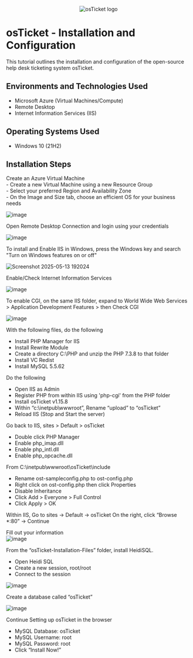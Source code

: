 <p align="center">
<img src="https://i.imgur.com/Clzj7Xs.png" alt="osTicket logo"/>
</p>

<h1>osTicket - Installation and Configuration</h1>
This tutorial outlines the installation and configuration of the open-source help desk ticketing system osTicket.<br />

<h2>Environments and Technologies Used</h2>

- Microsoft Azure (Virtual Machines/Compute)
- Remote Desktop
- Internet Information Services (IIS)

<h2>Operating Systems Used </h2>

- Windows 10</b> (21H2)

<h2>Installation Steps</h2>

</p>
<p>
Create an Azure Virtual Machine<br/> 
- Create a new Virtual Machine using a new Resource Group<br/> 
- Select your preferred Region and Availability Zone<br/>
- On the Image and Size tab, choose an efficient OS for your business needs
<br />

![image](https://github.com/user-attachments/assets/027be1e3-1949-4983-bd1b-703f225a7953)

</p>
<p>
Open Remote Desktop Connection and login using your credentials
<br />
  
![image](https://github.com/user-attachments/assets/9a8264b8-7946-4068-87e1-d61794700c8b)

To install and Enable IIS in Windows, press the Windows key and search "Turn on Windows features on or off"

![Screenshot 2025-05-13 192024](https://github.com/user-attachments/assets/e730d8f3-752f-40a0-b7b7-2f22d73200e6)

</p>
<p>
Enable/Check Internet Information Services<br />

![image](https://github.com/user-attachments/assets/7202ce8b-18d1-4cf6-b417-c3fb9a1bbe3e)  

To enable CGI, on the same IIS folder, expand to World Wide Web Services > Application Development Features > then Check CGI

![image](https://github.com/user-attachments/assets/f9060745-4dac-4573-a685-4bebc7e372ba)

With the following files, do the following<br />
- Install PHP Manager for IIS<br />
- Install Rewrite Module<br />
- Create a directory C:\PHP and unzip the PHP 7.3.8 to that folder<br />
- Install VC Redist<br />
- Install MySQL 5.5.62<br />

Do the following
- Open IIS as Admin
- Register PHP from within IIS using 'php-cgi' from the PHP folder
- Install osTicket v1.15.8
- Within “c:\inetpub\wwwroot”, Rename “upload” to “osTicket”
- Reload IIS (Stop and Start the server)

Go back to IIS, sites > Default > osTicket
- Double click PHP Manager
- Enable php_imap.dll
- Enable php_intl.dll
- Enable php_opcache.dll

From C:\inetpub\wwwroot\osTicket\include
- Rename ost-sampleconfig.php to ost-config.php
- Right click on ost-config.php then click Properties
- Disable Inheritance
- Click Add > Everyone > Full Control
- Click Apply > OK

Within IIS, Go to sites -> Default -> osTicket
On the right, click “Browse *:80” -> Continue <br/>

Fill out your information <br/>
![image](https://github.com/user-attachments/assets/3a556260-b14e-4e02-b33f-5aefd814e6a2)

From the “osTicket-Installation-Files” folder, install HeidiSQL.
- Open Heidi SQL
- Create a new session, root/root
- Connect to the session

![image](https://github.com/user-attachments/assets/b7bd0d04-eb73-4185-8651-f7d93dae011d)

Create a database called “osTicket”

![image](https://github.com/user-attachments/assets/8b210989-35e8-451f-af7d-a6386ed32fcb)


Continue Setting up osTicket in the browser
- MySQL Database: osTicket
- MySQL Username: root
- MySQL Password: root
- Click “Install Now!”






